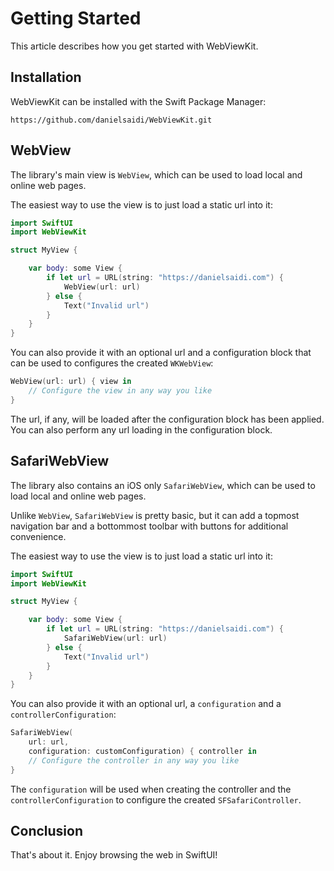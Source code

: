 # Getting Started

This article describes how you get started with WebViewKit.


## Installation

WebViewKit can be installed with the Swift Package Manager:

```
https://github.com/danielsaidi/WebViewKit.git
``` 


## WebView

The library's main view is ``WebView``, which can be used to load local and online web pages.

The easiest way to use the view is to just load a static url into it:

```swift
import SwiftUI
import WebViewKit

struct MyView {

    var body: some View {
        if let url = URL(string: "https://danielsaidi.com") {
            WebView(url: url)
        } else {
            Text("Invalid url")
        }
    }
}
```

You can also provide it with an optional url and a configuration block that can be used to configures the created `WKWebView`:

```swift
WebView(url: url) { view in
    // Configure the view in any way you like
}
```

The url, if any, will be loaded after the configuration block has been applied. You can also perform any url loading in the configuration block.


## SafariWebView

The library also contains an iOS only ``SafariWebView``, which can be used to load local and online web pages.

Unlike ``WebView``, ``SafariWebView`` is pretty basic, but it can add a topmost navigation bar and a bottommost toolbar with buttons for additional convenience.

The easiest way to use the view is to just load a static url into it:

```swift
import SwiftUI
import WebViewKit

struct MyView {

    var body: some View {
        if let url = URL(string: "https://danielsaidi.com") {
            SafariWebView(url: url)
        } else {
            Text("Invalid url")
        }
    }
}
```

You can also provide it with an optional url, a `configuration` and a `controllerConfiguration`:

```swift
SafariWebView(
    url: url,
    configuration: customConfiguration) { controller in
    // Configure the controller in any way you like
}
```

The `configuration` will be used when creating the controller and the `controllerConfiguration` to configure the created `SFSafariController`.    


## Conclusion

That's about it. Enjoy browsing the web in SwiftUI!
